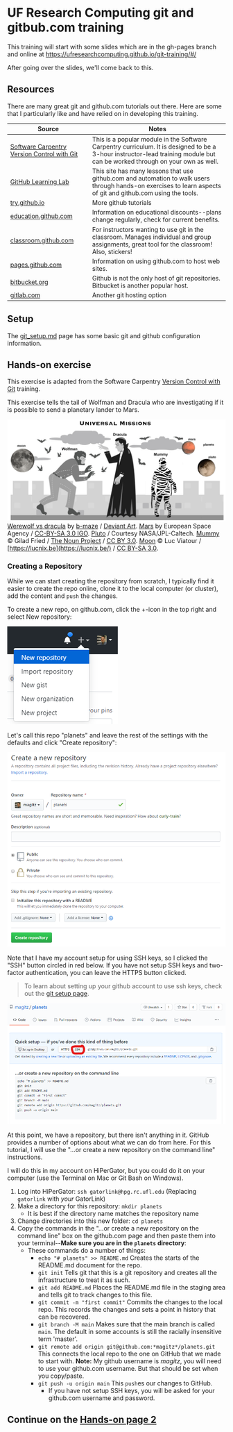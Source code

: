 # UF Research Computing git and gitbub.com training

This training will start with some slides which are in the gh-pages branch and online at <https://ufresearchcomputing.github.io/git-training/#/>

After going over the slides, we'll come back to this.

## Resources

There are many great git and github.com tutorials out there. Here are some that I particularly like and have relied on in developing this training.

Source | Notes
-------|------
[Software Carpentry Version Control with Git](http://swcarpentry.github.io/git-novice/) | This is a popular module in the Software Carpentry curriculum. It is designed to be a 3-hour instructor-lead training module but can be worked through on your own as well.
[GitHub Learning Lab](https://lab.github.com/) | This site has many lessons that use github.com and automation to walk users through hands-on exercises to learn aspects of git and github.com using the tools.
[try.github.io](https://try.github.io/) | More github tutorials
[education.github.com](https://education.github.com/)| Information on educational discounts--plans change regularly, check for current benefits.
[classroom.github.com](https://classroom.github.com/)| For instructors wanting to use git in the classroom. Manages individual and group assignments, great tool for the classroom! Also, stickers!
[pages.github.com](https://pages.github.com/)| Information on using github.com to host web sites.
[bitbucket.org](https://bitbucket.org/product)| Github is not the only host of git repositories. Bitbucket is another popular host.
[gitlab.com](https://about.gitlab.com/)| Another git hosting option

## Setup

The [git_setup.md](git_setup.md) page has some basic git and github configuration information.

## Hands-on exercise

This exercise is adapted from the Software Carpentry [Version Control with Git](http://swcarpentry.github.io/git-novice/) training.

This exercise tells the tail of Wolfman and Dracula who are investigating if it is possible to send a planetary lander to Mars.

![Cartoon of Wolfman and Dracula](images/motivatingexample.png)[Werewolf vs dracula](https://www.deviantart.com/b-maze/art/Werewolf-vs-Dracula-124893530)
by [b-maze](https://www.deviantart.com/b-maze) / [Deviant Art](https://www.deviantart.com/).
[Mars](https://en.wikipedia.org/wiki/File:OSIRIS_Mars_true_color.jpg) by European Space Agency /
[CC-BY-SA 3.0 IGO](https://creativecommons.org/licenses/by/3.0/deed.en).
[Pluto](https://commons.wikimedia.org/wiki/File:PIA19873-Pluto-NewHorizons-FlyingPastImage-20150714-transparent.png) /
Courtesy NASA/JPL-Caltech.
[Mummy](https://commons.wikimedia.org/wiki/File:Mummy_icon_-_Noun_Project_4070.svg)
&copy; Gilad Fried / [The Noun Project](https://thenounproject.com/) /
[CC BY 3.0](https://creativecommons.org/licenses/by/3.0/deed.en).
[Moon](https://commons.wikimedia.org/wiki/File:Lune_ico.png)
&copy; Luc Viatour / [https://lucnix.be](https://lucnix.be/) /
[CC BY-SA 3.0](https://creativecommons.org/licenses/by-sa/3.0/deed.en).

### Creating a Repository

While we can start creating the repository from scratch, I typically find it easier to create the repo online, clone it to the local computer (or cluster), add the content and `push` the changes.

To create a new repo, on github.com, click the +-icon in the top right and select New repository:

![Screenshot of create repo icon](images/git_new_repo.png)

Let's call this repo "planets" and leave the rest of the settings with the defaults and click "Create repository":

![Screenshot of the create repo page](images/git_new_repo_details.png)

Note that I have my account setup for using SSH keys, so I clicked the "SSH" button circled in red below. If you have not setup SSH keys and two-factor authentication, you can leave the HTTPS button clicked.

> To learn about setting up your github account to use ssh keys, check out the [git setup page](git_setup.md).

![Screen shot of the info to make a new repo](images/git_new_repo_info.png)

At this point, we have a repository, but there isn't anything in it. GitHub provides a number of options about what we can do from here. For this tutorial, I will use the "…or create a new repository on the command line" instructions.

I will do this in my account on HiPerGator, but you could do it on your computer (use the Terminal on Mac or Git Bash on Windows).

1. Log into HiPerGator: `ssh gatorlink@hpg.rc.ufl.edu` (Replacing `gatorlink` with *your* GatorLink)
1. Make a directory for this repository: `mkdir planets`
   * It is best if the directory name matches the repository name
1. Change directories into this new folder: `cd planets`
1. Copy the commands in the "…or create a new repository on the command line" box on the github.com page and then paste them into your terminal--**Make sure you are in the `planets` directory**:
   * These commands do a number of things:
      * `echo "# planets" >> README.md` Creates the starts of the README.md document for the repo.
      * `git init` Tells git that this is a git repository and creates all the infrastructure to treat it as such.
      * `git add README.md` Places the README.md file in the staging area and tells git to track changes to this file.
      * `git commit -m "first commit"` Commits the changes to the local repo. This records the changes and sets a point in history that can be recovered.
      * `git branch -M main` Makes sure that the main branch is called `main`. The default in some accounts is still the racially insensitive term 'master'.
      * `git remote add origin git@github.com:*magitz*/planets.git` This connects the local repo to the one on GitHub that we made to start with. **Note:** My github username is *magitz*, you will need to use your github.com username. But that should be set when you copy/paste.
      * `git push -u origin main` This `push`es our changes to GitHub.
         * If you have not setup SSH keys, you will be asked for your github.com username and password.

## Continue on the [Hands-on page 2](Hands-on2.md)
